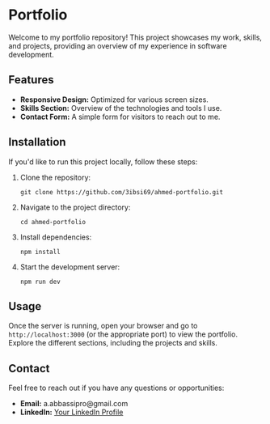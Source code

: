 <!DOCTYPE html>
<html lang="en">
<head>
    <meta charset="UTF-8">
    <meta name="viewport" content="width=device-width, initial-scale=1.0">
</head>
    <h1>Portfolio</h1>
    <p>Welcome to my portfolio repository! This project showcases my work, skills, and projects, providing an overview of my experience in software development.</p>
    <h2 id="features">Features</h2>
    <ul>
        <li><strong>Responsive Design:</strong> Optimized for various screen sizes.</li>
        <li><strong>Skills Section:</strong> Overview of the technologies and tools I use.</li>
        <li><strong>Contact Form:</strong> A simple form for visitors to reach out to me.</li>
    </ul>
    <h2 id="installation">Installation</h2>
    <p>If you'd like to run this project locally, follow these steps:</p>
    <ol>
        <li>Clone the repository:</li>
        <pre><code>git clone https://github.com/3ibsi69/ahmed-portfolio.git</code></pre>
        <li>Navigate to the project directory:</li>
        <pre><code>cd ahmed-portfolio</code></pre>
        <li>Install dependencies:</li>
        <pre><code>npm install</code></pre>
        <li>Start the development server:</li>
        <pre><code>npm run dev</code></pre>
    </ol>
    <h2 id="usage">Usage</h2>
    <p>Once the server is running, open your browser and go to <code>http://localhost:3000</code> (or the appropriate port) to view the portfolio. Explore the different sections, including the projects and skills.</p>
    <h2 id="contact">Contact</h2>
    <p>Feel free to reach out if you have any questions or opportunities:</p>
    <ul>
        <li><strong>Email:</strong> a.abbassipro@gmail.com</li>
        <li><strong>LinkedIn:</strong> <a href="https://www.linkedin.com/in/ahmed-abbassi-/">Your LinkedIn Profile</a></li>
    </ul>
</body>
</html>

